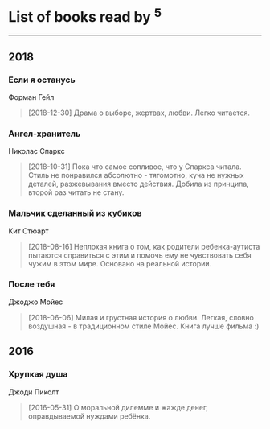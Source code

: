 # List of books read by [](https://www.facebook.com/profile.php?id=262062207519652)<sup>5</sup>
---

## 2018

### Если я останусь
Форман Гейл
> [2018-12-30] Драма о выборе, жертвах, любви. Легко читается.


### Ангел-хранитель
Николас Спаркс
> [2018-10-31] Пока что самое сопливое, что у Спаркса читала. Стиль не понравился абсолютно - тягомотно, куча не нужных деталей, разжевывания вместо действия. Добила из принципа, второй раз читать не стану.


### Мальчик сделанный из кубиков
Кит Стюарт
> [2018-08-16] Неплохая книга о том, как родители ребенка-аутиста пытаются справиться с этим и помочь ему не чувствовать себя чужим в этом мире. Основано на реальной истории.


### После тебя
Джоджо Мойес
> [2018-06-06] Милая и грустная история о любви. Легкая, словно воздушная - в традиционном стиле Мойес. Книга лучше фильма :)



## 2016

### Хрупкая душа
Джоди Пиколт
> [2016-05-31] О моральной дилемме и жажде денег, оправдываемой нуждами ребёнка.



